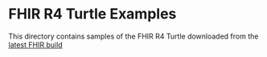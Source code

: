 # FHIR R4 Turtle Examples
This directory contains samples of the FHIR R4 Turtle downloaded from the [latest FHIR build](http://build.fhir.org)